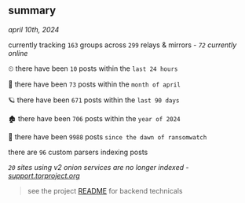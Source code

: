 
## summary
_april 10th, 2024_

currently tracking `163` groups across `299` relays & mirrors - _`72` currently online_

⏲ there have been `10` posts within the `last 24 hours`

🦈 there have been `73` posts within the `month of april`

🪐 there have been `671` posts within the `last 90 days`

🏚 there have been `706` posts within the `year of 2024`

🦕 there have been `9988` posts `since the dawn of ransomwatch`

there are `96` custom parsers indexing posts

_`20` sites using v2 onion services are no longer indexed - [support.torproject.org](https://support.torproject.org/onionservices/v2-deprecation/)_

> see the project [README](https://github.com/joshhighet/ransomwatch#ransomwatch--) for backend technicals

